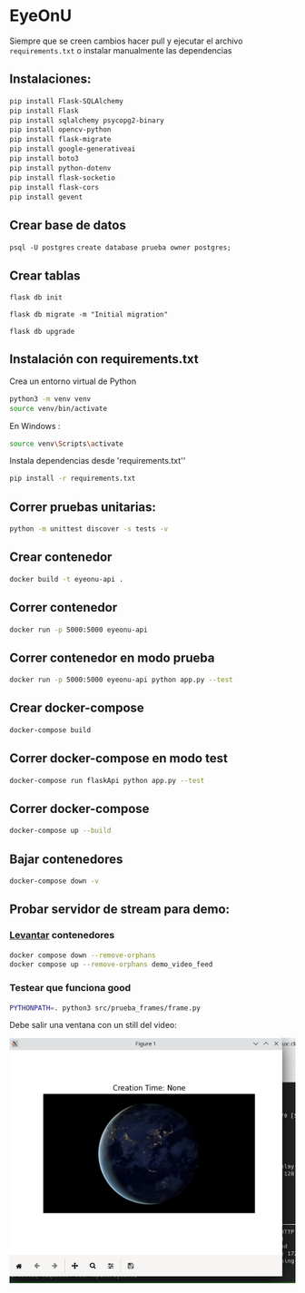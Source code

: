 # EyeOnU


Siempre que se creen cambios hacer pull y ejecutar el archivo `requirements.txt` o instalar manualmente las dependencias 

## Instalaciones:

```bash 
pip install Flask-SQLAlchemy
pip install Flask
pip install sqlalchemy psycopg2-binary
pip install opencv-python
pip install flask-migrate
pip install google-generativeai
pip install boto3
pip install python-dotenv
pip install flask-socketio
pip install flask-cors
pip install gevent
```

## Crear base de datos
`psql -U postgres`
`create database prueba owner postgres;`

## Crear tablas
```
flask db init
```
```
flask db migrate -m "Initial migration"
```
```
flask db upgrade
```
## Instalación con requirements.txt
Crea un entorno virtual de Python
```bash 
python3 -m venv venv
source venv/bin/activate
```
En Windows :
```bash 
source venv\Scripts\activate
```
Instala dependencias desde 'requirements.txt''
```bash
pip install -r requirements.txt
```

## Correr pruebas unitarias: 
```bash 
python -m unittest discover -s tests -v
```

## Crear contenedor
```bash
docker build -t eyeonu-api .
```

## Correr contenedor
```bash
docker run -p 5000:5000 eyeonu-api
```

## Correr contenedor en modo prueba
```bash
docker run -p 5000:5000 eyeonu-api python app.py --test
```
## Crear docker-compose
```bash
docker-compose build
```
## Correr docker-compose en modo test
```bash
docker-compose run flaskApi python app.py --test
```

## Correr docker-compose 
```bash
docker-compose up --build
```

## Bajar contenedores 
```bash
docker-compose down -v
```

## Probar servidor de stream para demo:

### [Levantar](https://stackoverflow.com/questions/26999595/what-steps-are-needed-to-stream-rtsp-from-ffmpeg) contenedores

```bash
docker compose down --remove-orphans
docker compose up --remove-orphans demo_video_feed
```


### Testear que funciona good

```bash
PYTHONPATH=. python3 src/prueba_frames/frame.py
```
Debe salir una ventana con un still del video:

![Sample still](test_stream/sample_still.png "Prueba exitosa")
